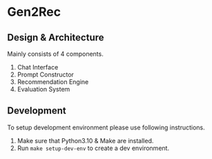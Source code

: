 # Gen2Rec

## Design & Architecture
Mainly consists of 4 components.
1. Chat Interface
2. Prompt Constructor
3. Recommendation Engine
4. Evaluation System

## Development
To setup development environment please use following instructions.

1. Make sure that Python3.10 & Make are installed.
2. Run `make setup-dev-env` to create a dev environment.
